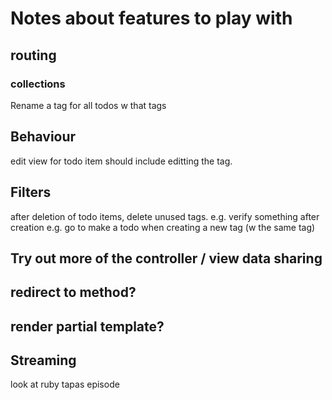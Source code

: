 # Notes about features to play with

## routing
### collections
Rename a tag for all todos w that tags

## Behaviour
edit view for todo item should include editting the tag.

## Filters
after deletion of todo items, delete unused tags.
e.g. verify something after creation
e.g. go to make a todo when creating a new tag (w the same tag)

## Try out more of the controller / view data sharing
## redirect to method?
## render partial template? 
## Streaming
look at ruby tapas episode

